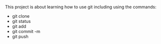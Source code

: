 This project is about learning how to use git including using the commands:
* git clone  
* git status
* git add
* git commit -m
* git push
